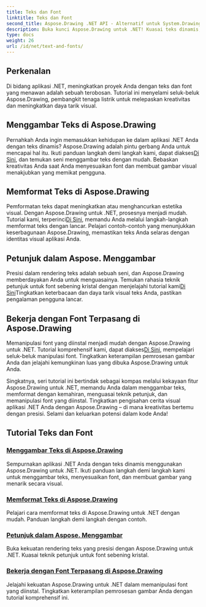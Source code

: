 ```yaml
---
title: Teks dan Font
linktitle: Teks dan Font
second_title: Aspose.Drawing .NET API - Alternatif untuk System.Drawing.Common
description: Buka kunci Aspose.Drawing untuk .NET! Kuasai teks dinamis, font, dan pembuatan gambar. Pemformatan teks, petunjuk, dan manipulasi font yang sempurna untuk visual sejernih kristal.
type: docs
weight: 26
url: /id/net/text-and-fonts/
---
```


## Perkenalan
Di bidang aplikasi .NET, meningkatkan proyek Anda dengan teks dan font yang menawan adalah sebuah terobosan. Tutorial ini menyelami seluk-beluk Aspose.Drawing, pembangkit tenaga listrik untuk melepaskan kreativitas dan meningkatkan daya tarik visual.

## Menggambar Teks di Aspose.Drawing
Pernahkah Anda ingin memasukkan kehidupan ke dalam aplikasi .NET Anda dengan teks dinamis? Aspose.Drawing adalah pintu gerbang Anda untuk mencapai hal itu. Ikuti panduan langkah demi langkah kami, dapat diakses[Di Sini](./draw-text/), dan temukan seni menggambar teks dengan mudah. Bebaskan kreativitas Anda saat Anda menyesuaikan font dan membuat gambar visual menakjubkan yang memikat pengguna.

## Memformat Teks di Aspose.Drawing
 Pemformatan teks dapat meningkatkan atau menghancurkan estetika visual. Dengan Aspose.Drawing untuk .NET, prosesnya menjadi mudah. Tutorial kami, terperinci[Di Sini](./format-text/), memandu Anda melalui langkah-langkah memformat teks dengan lancar. Pelajari contoh-contoh yang menunjukkan keserbagunaan Aspose.Drawing, memastikan teks Anda selaras dengan identitas visual aplikasi Anda.

## Petunjuk dalam Aspose. Menggambar
 Presisi dalam rendering teks adalah sebuah seni, dan Aspose.Drawing memberdayakan Anda untuk menguasainya. Temukan rahasia teknik petunjuk untuk font sebening kristal dengan menjelajahi tutorial kami[Di Sini](./hinting/)Tingkatkan keterbacaan dan daya tarik visual teks Anda, pastikan pengalaman pengguna lancar.

## Bekerja dengan Font Terpasang di Aspose.Drawing
 Memanipulasi font yang diinstal menjadi mudah dengan Aspose.Drawing untuk .NET. Tutorial komprehensif kami, dapat diakses[Di Sini](./installed-fonts/), mempelajari seluk-beluk manipulasi font. Tingkatkan keterampilan pemrosesan gambar Anda dan jelajahi kemungkinan luas yang dibuka Aspose.Drawing untuk Anda.

Singkatnya, seri tutorial ini bertindak sebagai kompas melalui kekayaan fitur Aspose.Drawing untuk .NET, memandu Anda dalam menggambar teks, memformat dengan kemahiran, menguasai teknik petunjuk, dan memanipulasi font yang diinstal. Tingkatkan pengisahan cerita visual aplikasi .NET Anda dengan Aspose.Drawing – di mana kreativitas bertemu dengan presisi. Selami dan keluarkan potensi dalam kode Anda!
## Tutorial Teks dan Font
### [Menggambar Teks di Aspose.Drawing](./draw-text/)
Sempurnakan aplikasi .NET Anda dengan teks dinamis menggunakan Aspose.Drawing untuk .NET. Ikuti panduan langkah demi langkah kami untuk menggambar teks, menyesuaikan font, dan membuat gambar yang menarik secara visual.
### [Memformat Teks di Aspose.Drawing](./format-text/)
Pelajari cara memformat teks di Aspose.Drawing untuk .NET dengan mudah. Panduan langkah demi langkah dengan contoh.
### [Petunjuk dalam Aspose. Menggambar](./hinting/)
Buka kekuatan rendering teks yang presisi dengan Aspose.Drawing untuk .NET. Kuasai teknik petunjuk untuk font sebening kristal.
### [Bekerja dengan Font Terpasang di Aspose.Drawing](./installed-fonts/)
Jelajahi kekuatan Aspose.Drawing untuk .NET dalam memanipulasi font yang diinstal. Tingkatkan keterampilan pemrosesan gambar Anda dengan tutorial komprehensif ini.